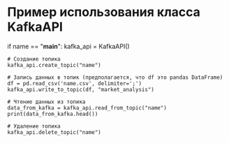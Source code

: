 # Пример использования класса KafkaAPI
if name == "__main__":
    kafka_api = KafkaAPI()

    # Создание топика
    kafka_api.create_topic("name")

    # Запись данных в топик (предполагается, что df это pandas DataFrame)
    df = pd.read_csv('name.csv', delimiter=';')
    kafka_api.write_to_topic(df, "market_analysis")

    # Чтение данных из топика
    data_from_kafka = kafka_api.read_from_topic("name")
    print(data_from_kafka.head())

    # Удаление топика
    kafka_api.delete_topic("name")
